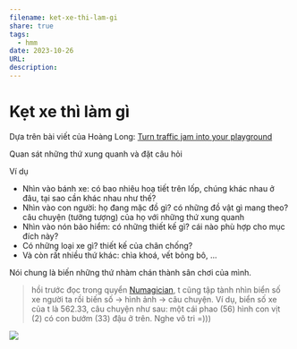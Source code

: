 ```yaml
---
filename: ket-xe-thi-lam-gi
share: true
tags:
  - hmm
date: 2023-10-26
URL: 
description: 
---
```


# Kẹt xe thì làm gì

Dựa trên bài viết của Hoàng Long: [Turn traffic jam into your playground](https://www.facebook.com/longhoangbui2/posts/pfbid0zikZrpqRWVf25fHBJ3tNHu7h4yeuJqL3LNY8shvbyYi1tHKCAsNqrnR2Z8J1XhpRl)

Quan sát những thứ xung quanh và đặt câu hỏi

Ví dụ

- Nhìn vào bánh xe: có bao nhiêu hoạ tiết trên lốp, chúng khác nhau ở đâu, tại sao cần khác nhau như thế?
- Nhìn vào con người: họ đang mặc đồ gì? có những đồ vật gì mang theo? câu chuyện (tưởng tượng) của họ với những thứ xung quanh
- Nhìn vào nón bảo hiểm: có những thiết kế gì? cái nào phù hợp cho mục đích này?
- Có những loại xe gì? thiết kế của chân chống?
- Và còn rất nhiều thứ khác: chìa khoá, vết bỏng bô, ...

Nói chung là biến những thứ nhàm chán thành sân chơi của mình.


> hồi trước đọc trong quyển [Numagician](./Numagician.md), t cũng tập tành nhìn biển số xe người ta rồi biến số -> hình ảnh -> câu chuyện. Ví dụ, biển số xe của t là 562.33, câu chuyện như sau: một cái phao (56) hình con vịt (2) có con bướm (33) đậu ở trên. Nghe vô tri =)))


![](https://i.imgur.com/zqaE0wF.png)
